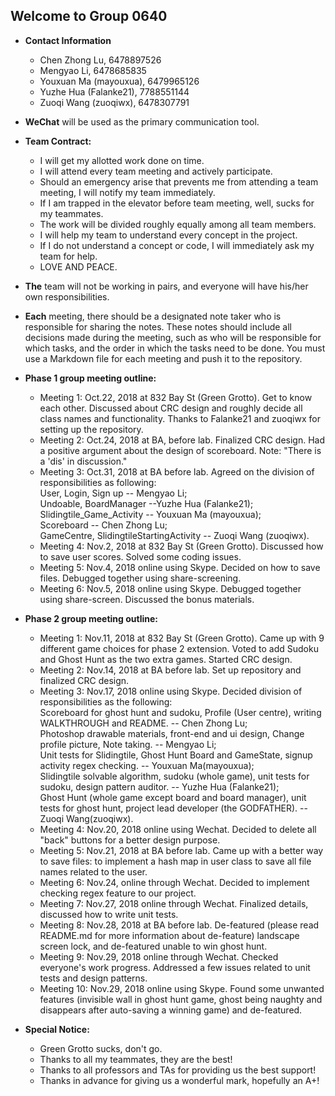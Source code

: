 ## Welcome to Group 0640
* **Contact Information**

	- Chen Zhong Lu, 6478897526
	- Mengyao Li, 6478685835
	- Youxuan Ma (mayouxua), 6479965126
	- Yuzhe Hua (Falanke21), 7788551144
	- Zuoqi Wang (zuoqiwx), 6478307791


* **WeChat** will be used as the primary communication tool.

* **Team Contract:**

	- I will get my allotted work done on time.
	- I will attend every team meeting and actively participate.
	- Should an emergency arise that prevents me from attending a team meeting, I will notify my team immediately.
	- If I am trapped in the elevator before team meeting, well, sucks for my teammates.
	- The work will be divided roughly equally among all team members.
	- I will help my team to understand every concept in the project.
	- If I do not understand a concept or code, I will immediately ask my team for help.
	- LOVE AND PEACE.


* **The** team will not be working in pairs, and everyone will have his/her own responsibilities.

* **Each** meeting, there should be a designated note taker who is responsible for sharing the notes.
These notes should include all decisions made during the meeting, such as who will be responsible for which tasks,
and the order in which the tasks need to be done. You must use a Markdown file for each meeting and push it to the repository.


* **Phase 1 group meeting outline:**

    - Meeting 1: Oct.22, 2018 at 832 Bay St (Green Grotto). Get to know each other. Discussed about CRC design and roughly
     decide all class names and functionality. Thanks to Falanke21 and zuoqiwx for setting up the repository.
    - Meeting 2: Oct.24, 2018 at BA, before lab. Finalized CRC design. Had a positive argument about the design of scoreboard.
    Note: "There is a 'dis' in discussion."
    - Meeting 3: Oct.31, 2018 at BA before lab. Agreed on the division of responsibilities as following:  
    User, Login, Sign up -- Mengyao Li;  
	Undoable, BoardManager --Yuzhe Hua (Falanke21);  
	Slidingtile_Game_Activity -- Youxuan Ma (mayouxua);  
    Scoreboard -- Chen Zhong Lu;  
	GameCentre, SlidingtileStartingActivity -- Zuoqi Wang (zuoqiwx).
    - Meeting 4: Nov.2, 2018 at 832 Bay St (Green Grotto). Discussed how to save user scores. Solved some coding issues.
    - Meeting 5: Nov.4, 2018 online using Skype. Decided on how to save files. Debugged together using share-screening.
    - Meeting 6: Nov.5, 2018 online using Skype. Debugged together using share-screen. Discussed the bonus materials.


* **Phase 2 group meeting outline:**

    - Meeting 1: Nov.11, 2018 at 832 Bay St (Green Grotto). Came up with 9 different game choices for phase 2 extension.
      Voted to add Sudoku and Ghost Hunt as the two extra games. Started CRC design.
    - Meeting 2: Nov.14, 2018 at BA before lab. Set up repository and finalized CRC design.
    - Meeting 3: Nov.17, 2018 online using Skype. Decided division of responsibilities as the following:  
   Scoreboard for ghost hunt and sudoku, Profile (User centre), writing WALKTHROUGH and README. -- Chen Zhong Lu;  
   Photoshop drawable materials, front-end and ui design, Change profile picture, Note taking. -- Mengyao Li;  
   Unit tests for Slidingtile, Ghost Hunt Board and GameState, signup activity regex checking. -- Youxuan Ma(mayouxua);  
   Slidingtile  solvable algorithm, sudoku (whole game), unit tests for sudoku, design pattern auditor. -- Yuzhe Hua (Falanke21);  
   Ghost Hunt (whole game except board and board manager), unit tests for ghost hunt, project lead developer (the GODFATHER). -- Zuoqi Wang(zuoqiwx).
    - Meeting 4: Nov.20, 2018 online using Wechat. Decided to delete all "back" buttons for a better design purpose.
    - Meeting 5: Nov.21, 2018 at BA before lab. Came up with a better way to save files: to implement a hash map in user
    class to save all file names related to the user.
    - Meeting 6: Nov.24, online through Wechat. Decided to implement checking regex feature to our project.
    - Meeting 7: Nov.27, 2018 online through Wechat. Finalized details, discussed how to write unit tests.
    - Meeting 8: Nov.28, 2018 at BA before lab. De-featured (please read README.md for more information about de-feature)
    landscape screen lock, and de-featured unable to win ghost hunt.
    - Meeting 9: Nov.29, 2018 online through Wechat. Checked everyone's work progress. Addressed a few issues related to
    unit tests and design patterns.
    - Meeting 10: Nov.29, 2018 online using Skype. Found some unwanted features (invisible wall in ghost hunt game,
    ghost being naughty and disappears after auto-saving a winning game) and de-featured.  


* **Special Notice:**

    - Green Grotto sucks, don't go.
    - Thanks to all my teammates, they are the best!
    - Thanks to all professors and TAs for providing us the best support!
    - Thanks in advance for giving us a wonderful mark, hopefully an A+!
